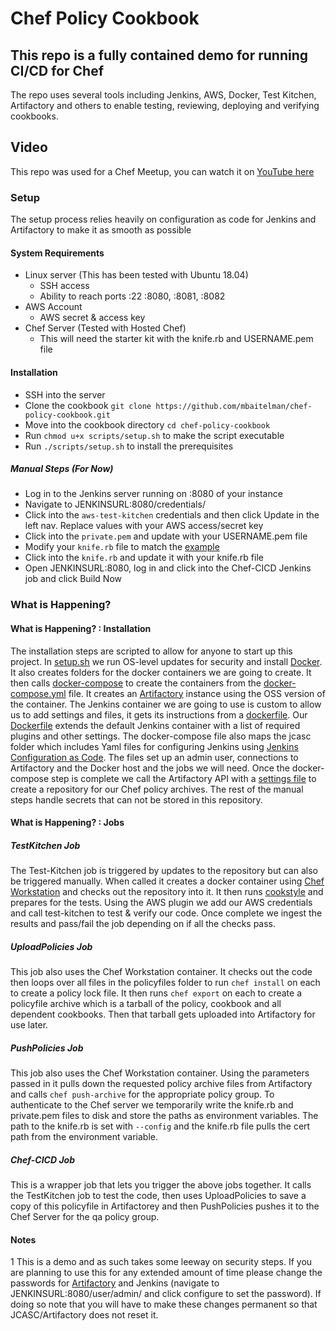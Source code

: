# Chef Policy Cookbook

## This repo is a fully contained demo for running CI/CD for Chef

The repo uses several tools including Jenkins, AWS, Docker, Test Kitchen, Artifactory and others to enable testing, reviewing, deploying and verifying cookbooks.

## Video

This repo was used for a Chef Meetup, you can watch it on [YouTube here](https://youtu.be/8-HkLuS-f0s)

### Setup

The setup process relies heavily on configuration as code for Jenkins and Artifactory to make it as smooth as possible

#### System Requirements

- Linux server (This has been tested with Ubuntu 18.04)
  - SSH access
  - Ability to reach ports :22 :8080, :8081, :8082
- AWS Account
  - AWS secret & access key
- Chef Server (Tested with Hosted Chef)
  - This will need the starter kit with the knife.rb and USERNAME.pem file

#### Installation

- SSH into the server
- Clone the cookbook `git clone https://github.com/mbaitelman/chef-policy-cookbook.git`
- Move into the cookbook directory `cd chef-policy-cookbook`
- Run `chmod u+x scripts/setup.sh` to make the script executable
- Run `./scripts/setup.sh` to install the prerequisites

##### Manual Steps (For Now)

- Log in to the Jenkins server running on :8080 of your instance
- Navigate to JENKINSURL:8080/credentials/
- Click into the `aws-test-kitchen` credentials and then click Update in the left nav. Replace values with your AWS access/secret key
- Click into the `private.pem` and update with your USERNAME.pem file
- Modify your `knife.rb` file to match the [example](/jcasc/files/knife.md)
- Click into the `knife.rb` and update it with your knife.rb file
- Open JENKINSURL:8080, log in and click into the Chef-CICD Jenkins job and click Build Now

### What is Happening?

#### What is Happening? : Installation

The installation steps are scripted to allow for anyone to start up this project.
In [setup.sh](/scripts/setup.sh) we run OS-level updates for security and install [Docker](https://www.docker.com/).
It also creates folders for the docker containers we are going to create.
It then calls [docker-compose](https://docs.docker.com/compose/) to create the containers from the [docker-compose.yml](docker-compose.yml) file.
It creates an [Artifactory](https://jfrog.com/artifactory/) instance using the OSS version of the container.
The Jenkins container we are going to use is custom to allow us to add settings and files, it gets its instructions from a [dockerfile](https://docs.docker.com/engine/reference/builder/).
Our [Dockerfile](Dockerfile) extends the default Jenkins container with a list of required plugins and other settings.
The docker-compose file also maps the jcasc folder which includes Yaml files for configuring Jenkins using [Jenkins Configuration as Code](https://jenkins.io/projects/jcasc/).
The files set up an admin user, connections to Artifactory and the Docker host and the jobs we will need.
Once the docker-compose step is complete we call the Artifactory API with a [settings file](artifactory/configuration.yml) to create a repository for our Chef policy archives.
The rest of the manual steps handle secrets that can not be stored in this repository.

#### What is Happening? : Jobs

##### TestKitchen Job

The Test-Kitchen job is triggered by updates to the repository but can also be triggered manually.
When called it creates a docker container using [Chef Workstation](https://www.chef.sh/) and checks out the repository into it.
It then runs [cookstyle](https://github.com/chef/cookstyle) and prepares for the tests.
Using the AWS plugin we add our AWS credentials and call test-kitchen to test & verify our code.
Once complete we ingest the results and pass/fail the job depending on if all the checks pass.

##### UploadPolicies Job

This job also uses the Chef Workstation container.
It checks out the code then loops over all files in the policyfiles folder to run `chef install` on each to create a policy lock file.
It then runs `chef export` on each to create a policyfile archive which is a tarball of the policy, cookbook and all dependent cookbooks.
Then that tarball gets uploaded into Artifactory for use later.

##### PushPolicies Job

This job also uses the Chef Workstation container.
Using the parameters passed in it pulls down the requested policy archive files from Artifactory and calls `chef push-archive` for the appropriate policy group.
To authenticate to the Chef server we temporarily write the knife.rb and private.pem files to disk and store the paths as environment variables.
The path to the knife.rb is set with `--config` and the knife.rb file pulls the cert path from the environment variable.

##### Chef-CICD Job

This is a wrapper job that lets you trigger the above jobs together.
It calls the TestKitchen job to test the code, then uses UploadPolicies to save a copy of this policyfile in Artifactorey and then PushPolicies pushes it to the Chef Server for the qa policy group.

#### Notes

1 This is a demo and as such takes some leeway on security steps. If you are planning to use this for any extended amount of time please change the passwords for [Artifactory](https://www.jfrog.com/confluence/display/JFROG/User+Profile) and Jenkins (navigate to JENKINSURL:8080/user/admin/ and click configure to set the password).
If doing so note that you will have to make these changes permanent so that JCASC/Artifactory does not reset it.
